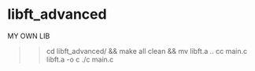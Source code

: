 # libft_advanced
MY OWN LIB 

>> cd libft_advanced/ && make all clean && mv libft.a ..
>> cc main.c libft.a -o c
>> ./c main.c
